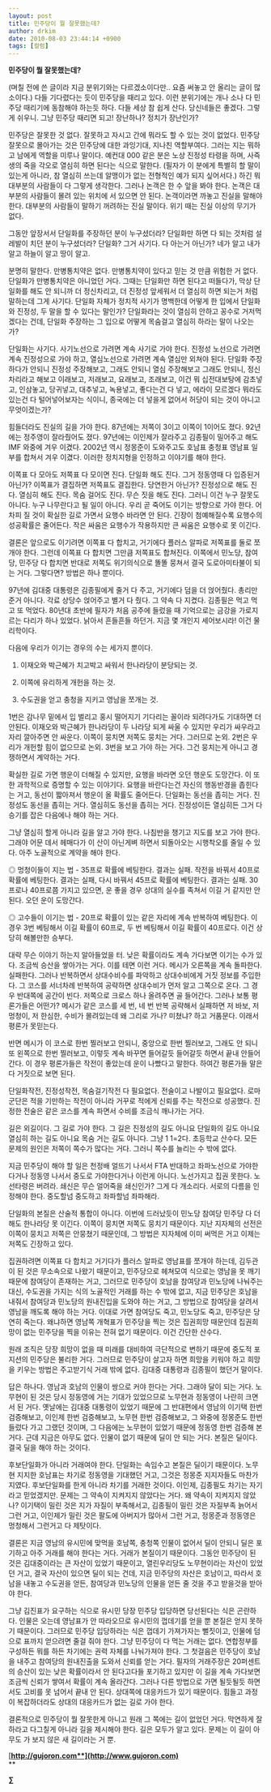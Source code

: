 ```yaml
---
layout: post
title: 민주당이 뭘 잘못했는데?
author: drkim
date: 2010-08-03 23:44:14 +0900
tags: [컬럼]
---
```

**민주당이 뭘 잘못했는데?**



(며칠 전에 쓴 글이라 지금 분위기와는 다르겠소이다만.. 요즘 써놓고 안 올리는 글이 많소이다.) 다들 기다렸다는 듯이 민주당을 때리고 있다. 이런 분위기에는 개나 소나 다 민주당 때리기에 동참해야 하는듯 하다. 다들 세상 참 쉽게 산다. 당신네들은 좋겠다. 그렇게 쉬우니. 그냥 민주당 때리면 되고! 장난하나? 정치가 장난인가? 



민주당은 잘못한 것 없다. 잘못하고 자시고 간에 뭐라도 할 수 있는 것이 없었다. 민주당 잘못으로 몰아가는 것은 민주당에 대한 과잉기대, 지나친 역할부여다. 그러는 지는 뭐하고 남에게 역할을 미루나 말이다. 예컨대 000 같은 분은 노상 진정성 타령을 하며, 사즉생의 죽을 각오로 열심히 하면 된다는 식으로 말한다. (필자가 이 분에게 특별히 할 말이 있는게 아니라, 참 열심히 쓰는데 알맹이가 없는 전형적인 예가 되지 싶어서다.) 하긴 뭐 대부분의 사람들이 다 그렇게 생각한다. 그러나 논객은 한 수 앞을 봐야 한다. 논객은 대부분의 사람들이 몰려 있는 위치에 서 있으면 안 된다. 논객이라면 까놓고 진실을 말해야 한다. 대부분의 사람들이 말하기 꺼려하는 진실 말이다. 위기 때는 진실 이상의 무기가 없다.



그동안 앞장서서 단일화를 주장하던 분이 누구셨더라? 단일화만 하면 다 되는 것처럼 설레발이 치던 분이 누구셨더라? 단일화? 그거 사기다. 다 아는거 아닌가? 네가 알고 내가 알고 하늘이 알고 땅이 알고. 



분명히 말한다. 만병통치약은 없다. 만병통치약이 있다고 믿는 것 만큼 위험한 거 없다. 단일화가 만병통치약은 아니었던 거다. 그때는 단일화만 하면 된다고 떠들다가, 막상 단일화를 해도 안 되니까 더 정신차리고, 더 진정성 앞세워서 더 열심히 하면 되는거 처럼 말하는데 그게 사기다. 단일화 자체가 정치적 사기가 명백한데 어떻게 한 입에서 단일화와 진정성, 두 말을 할 수 있다는 말인가? 단일화라는 것이 열심히 안하고 꽁수로 거저먹겠다는 건데, 단일화 주장하는 그 입으로 어떻게 목숨걸고 열심히 하라는 말이 나오는가?



단일화는 사기다. 사기노선으로 가려면 계속 사기로 가야 한다. 진정성 노선으로 가려면 계속 진정성으로 가야 하고, 열심노선으로 가려면 계속 열심만 외쳐야 된다. 단일화 주장하다가 안되니 진정성 주장해보고, 그래도 안되니 열심 주장해보고 그래도 안되니, 정신차리라고 해보고 이래보고, 저래보고, 요래보고, 조래보고, 이건 뭐 십전대보탕에 감초넣고, 인삼놓고, 당귀넣고, 대추넣고, 녹용넣고, 좋다는건 다 넣고, 에라이 모르겠다 뭐라도 있는건 다 털어넣어보자는 식이니, 종국에는 더 넣을게 없어서 허당이 되는 것이 아니고 무엇이겠는가? 



힘들더라도 진실의 길을 가야 한다. 87년에는 저쪽이 3이고 이쪽이 1이어도 졌다. 92년에는 정주영이 잘라줬어도 졌다. 97년에는 이인제가 잘라주고 김종필이 밀어주고 해도 IMF 와중에 겨우 이겼다. 2002년 역시 정몽준이 도와주고도 호남표 충청표 영남표 일부를 합쳐서 겨우 이겼다. 이러한 정치지형을 인정하고 이야기를 해야 한다.



이쪽표 다 모아도 저쪽표 다 모이면 진다. 단일화 해도 진다. 그거 정동영때 다 입증된거 아닌가? 이쪽표가 결집하면 저쪽표도 결집한다. 당연한거 아닌가? 진정성으로 해도 진다. 열심히 해도 진다. 목숨 걸어도 진다. 무슨 짓을 해도 진다. 그러니 이건 누구 잘못도 아니다. 누구 나무란다고 될 일이 아니다. 우리 곧 죽어도 이기는 방향으로 가야 한다. 어차피 질 것이 확실한 길로 가면서 요행수 바라면 안 된다. 긴장이 첨예해질수록 요행수의 성공확률은 줄어든다. 작은 싸움은 요행수가 작용하지만 큰 싸움은 요행수로 못 이긴다.



결론은 앞으로도 이기려면 이쪽표 다 합치고, 거기에다 플러스 알파로 저쪽표를 둘로 쪼개야 한다. 그런데 이쪽표 다 합치면 그만큼 저쪽표도 합쳐진다. 이쪽에서 민노당, 참여당, 민주당 다 합치면 반대로 저쪽도 위기의식으로 똘똘 뭉쳐서 결국 도로아미타불이 되는 거다. 그렇다면? 방법은 하나 뿐이다.



97년에 김대중 대통령은 김종필에게 줄거 다 주고, 거기에다 덤을 더 얹어줬다. 총리만 준거 아니다. 각료 상당수 얹어주고 별거 다 줬다. 그 약속 다 지켰다. 김종필은 먹고 먹고 또 먹었다. 80년대 초반에 필자가 처음 공주에 들렀을 때 기억으로는 금강을 가로지르는 다리가 하나 있었다. 낡아서 흔들흔들 하던거. 지금 몇 개인지 세어보시라! 이건 물리학이다.



다음에 우리가 이기는 경우의 수는 세가지 뿐이다. 

1) 이재오와 박근혜가 치고박고 싸워서 한나라당이 분당되는 것. 

2) 이쪽에 유리하게 개헌을 하는 것. 

3) 수도권을 얻고 충청을 지키고 영남을 쪼개는 것. 



1번은 감나무 밑에서 입 벌리고 홍시 떨어지기 기다리는 꼴이라 되려다가도 기대하면 더 안된다. 이재오와 박근혜가 한나라당이 두 나라당 되게 싸울 수 있지만 우리가 싸우라고 자리 깔아주면 안 싸운다. 이쪽이 뭉치면 저쪽도 뭉치는 거다. 그러므로 논외. 2번은 우리가 개헌할 힘이 없으므로 논외. 3번을 보고 가야 하는 거다. 그건 뭉치는게 아니고 경쟁하면서 계약하는 거다.



확실한 길로 가면 행운이 더해질 수 있지만, 요행을 바라면 오던 행운도 도망간다. 이 또한 과학적으로 증명할 수 있는 이야기다. 요행을 바란다는건 자신의 행동반경을 좁힌다는 거고, 동선이 짧아져서 행운이 올 확률도 줄어든다. 단일화는 동선을 좁히는 거다. 진정성도 동선을 좁히는 거다. 열심히도 동선을 좁히는 거다. 진정성이든 열심히든 그거 다 승기를 잡은 다음에나 해야 하는 거다.



그냥 열심히 할게 아니라 길을 알고 가야 한다. 나침반을 챙기고 지도를 보고 가야 한다. 그래야 어문 데서 헤매다가 이 산이 아닌게벼 하면서 되돌아오는 시행착오를 줄일 수 있다. 아주 노골적으로 계약을 해야 한다. 



◎ 멍청이들이 지는 법 - 35프로 확률에 베팅한다. 결과는 실패. 작전을 바꿔서 40프로 확률에 베팅한다. 결과는 실패, 다시 바꿔서 45프로 확률에 베팅한다. 결과는 실패. 30프로나 40프로쯤 가지고 있으면, 운 좋을 경우 상대의 실수를 족쳐서 이길 거 같지만 안 된다. 오던 운이 도망간다.



◎ 고수들이 이기는 법 - 20프로 확률이 있는 같은 자리에 계속 반복하여 베팅한다. 이 경우 3번 베팅해서 이길 확률이 60프로, 두 번 베팅해서 이길 확률이 40프로다. 이건 상당히 해볼만한 승부다.



대략 무슨 이야기 하는지 알아들었을 터. 낮은 확률이라도 계속 가다보면 이기는 수가 있다. 조금씩 승산을 쌓아가는 거다. 이를 테면 이런 거다. 메시가 오른쪽을 계속 돌파한다. 실패한다. 그러나 반복하면서 상대수비수를 파악하고 상대수비에게 거짓 정보를 주입한다. 그 코스를 서너차례 반복하여 공략하면 상대수비가 먼저 알고 그쪽으로 온다. 그 경우 반대쪽에 공간이 빈다. 저쪽으로 크로스 하나 올려주면 골 들어간다. 그러나 보통 평론가들은 어떤가? 메시가 같은 코스를 세 번, 네 번 반복 공략해서 실패하면 저 바보, 저 멍청이, 저 한심한, 수비가 몰려있는데 왜 그리로 가나? 미쳤냐? 하고 거품문다. 이래서 평론가 못믿는다.



반면 메시가 이 코스로 한번 찔러보고 안되니, 중앙으로 한번 찔러보고, 그래도 안 되니 또 왼쪽으로 한번 찔러보고, 이렇듯 계속 바꾸면 들어갈듯 들어갈듯 하면서 끝내 안들어간다. 이 경우 평론가들은 작전이 좋았는데 운이 나빴다고 말한다. 하여간 평론가들 말은 다 거짓으로 보면 된다. 



단일화작전, 진정성작전, 목숨걸기작전 다 필요없다. 전술이고 나발이고 필요없다. 로마군단은 적을 기만하는 작전이 아니라 거꾸로 적에게 신뢰를 주는 작전으로 성공했다. 진정한 전술은 같은 코스를 계속 파면서 수비를 조금식 깨나가는 거다. 



길은 외길이다. 그 길로 가야 한다. 그 길은 진정성의 길도 아니요 단일화의 길도 아니요 열심히 하는 길도 아니요 목숨 거는 길도 아니다. 그냥 1 1=2다. 초등학교 산수다. 모든 문제의 원인은 저쪽이 쪽수가 많다는 거다. 그러니 쪽수를 늘리는 수 밖에 없다. 



지금 민주당이 해야 할 일은 천정배 얼뜨기 나서서 FTA 반대하고 좌파노선으로 가야한다거나 정동영 나서서 중도로 가야한다거나 이런게 아니다. 노선가지고 집권 못한다. 노선타령은 버려라. 쇄신은 무슨 얼어죽을 쇄신인가? 그게 다 개소리다. 서로의 다름을 인정해야 한다. 중도할넘 중도하고 좌파할넘 좌파해라. 



단일화의 본질은 산술적 통합이 아니다. 이번에 드러났듯이 민노당 참여당 민주당 다 더해도 한나라당 못 이긴다. 이쪽이 뭉치면 저쪽도 뭉치기 때문이다. 지난 지자체의 선전은 이쪽이 뭉치고 저쪽은 안뭉쳤기 때문인데, 그 방법은 지자체에 이미 써먹은 거고 이제는 저쪽도 긴장하고 있다. 



집권하려면 이쪽표 다 합치고 거기다가 플러스 알파로 영남표를 쪼개야 하는데, 김두관이 된 것은 무소속으로 나왔기 때문이고, 민주당으로 헤쳐모여 식으로는 영남을 못 깨기 때문에 참여당이 존재하는 거고, 그러므로 민주당이 호남을 참여당과 민노당에 나눠주는 대신, 수도권을 가지는 식의 노골적인 거래를 하는 수 밖에 없고, 지금 민주당은 호남을 내줘서 참여당과 민노당의 원내진입을 도와야 하는 거고, 그 방법으로 참여당을 살려서 영남을 깨도록 해야 하는 거다. 이대로 가면 참여당도 죽고, 민노당도 죽고, 민주당은 당연히 죽는다. 왜냐하면 영남쪽 개혁표가 민주당을 찍는 것은 집권희망 때문인데 집권희망이 없는 민주당을 찍을 이유는 전혀 없기 때문이다. 이건 간단한 산수다.



원래 조직은 당장 희망이 없을 때 미래를 대비하여 극단적으로 변하기 때문에 중도적 포지션의 민주당은 불리한 거다. 그러므로 민주당이 살고자 하면 희망을 키워야 하고 희망을 키우는 방법은 주고받기식 거래 밖에 없다. 김대중 대통령과 김종필이 했던거 말이다.



답은 하나다. 영남과 호남의 인물이 쌍으로 커야 한다는 거다. 그래야 달이 되는 거다. 노무현이 된 것은 당시 정동영에 거는 기대가 있었으므로 노무현과 정동영이 나란히 크면서 된 거다. 옛날에는 김대중 대통령이 있었기 때문에 그 반대편에서 영남의 이기택 한번 검증해보고, 이인제 한번 검증해보고, 노무현 한번 검증해보고, 그 와중에 정몽준도 한번 들렀다 가고 그랬던 것이며, 그 다음에는 노무현이 있었기 때문에 정동영 한번 검증해 본 거다. 근데 지금은 아무도 없다. 인물이 없기 때문에 딜이 안 되는 거다. 본질은 딜이다. 결국 딜을 해야 하는 것이다. 



후보단일화가 아니라 거래여야 한다. 단일화는 속임수고 본질은 딜이기 때문이다. 노무현 지지한 호남표는 차기로 정동영을 기대했던 거고, 그것은 정몽준 지지자들도 마찬가지였다. 후보단일화를 한게 아니라 차기를 거래한 것이다. 이인제, 김종필도 차기는 자기라고 믿었겠지만. 문제는 그 약속이 지켜지지 않았다는 거다. 왜 약속이 지켜지지 않았나? 이기택이 밀린 것은 지가 자질이 부족해서고, 김종필이 밀린 것은 자질부족 늙어서 그런 거고, 이인제가 밀린 것은 팔도에 아버지가 많아서 그런 거고, 정몽준과 정동영은 멍청해서 그런거고 다 제탓이다.



결론은 지금 영남의 유시민에 맞먹을 호남쪽, 충청쪽 인물이 없어서 딜이 안되니 딜은 포기하고 아주 거래를 해야 한다는 거다. 거래가 본질이기 때문이다. 그동안 민주당이 된 것은 김대중이라는 큰 자산이 있었기 때문이고, 열린우리당도 노무현이라는 자산이 있었던 거고, 결국 자산이 있으면 딜이 되는 건데, 지금 민주당의 자산은 호남이고, 따라서 호남을 내놓고 수도권을 얻든, 참여당과 민노당의 인물을 얻든 줄 것을 주고 받을것을 받아야 한다. 



그냥 김진표가 요구하는 식으로 유시민 당장 민주당 입당하면 당선된다는 식은 곤란하다. 인물은 오는데 영남표가 안 따라오므로 유시민의 껍데기를 얻을 뿐 본질은 얻지 못하기 때문이다. 그러므로 민주당 입당하라는 식은 껍데기 가져가자는 뻘짓이고, 인물에 덤으로 표까지 얻으려면 줄걸 줘야 한다. 그냥 민주당이 다 먹는 거래는 없다. 연합정부를 구성하든 뭐를 하든 차기에는 권력 자체를 나눠가져야 한다. 그 첫걸음은 민주당이 호남을 내주고 참여당의 원내진출을 도와서 신뢰를 얻는 거다. 필자의 거래주장은 20퍼센트의 승산이 있는 낮은 확률이라서 안 된다고다들 포기하고 있지만 이 길을 계속 가다보면 조금씩 신뢰가 쌓여서 확률이 계속 올라간다. 그러나 다른 방법으로 가면 될듯될듯 하면서도 고비를 못 넘어서 끝내 안 된다. 상대쪽에 대응카드가 있기 때문이다. 힘들고 과정이 복잡하더라도 상대의 대응카드가 없는 길로 가야 한다.



결론적으로 민주당이 뭘 잘못한게 아니고 원래 그 쪽에는 길이 없었던 거다. 막연하게 잘하라고 다그칠게 아니라 길을 제시해야 한다. 길은 모두가 알고 있다. 문제는 이 길이 아무도 가 보지 않은 새 길이라는 거 뿐.   
  
  
  


[**http://gujoron.com**](http://www.gujoron.com)**  
** 

**∑**